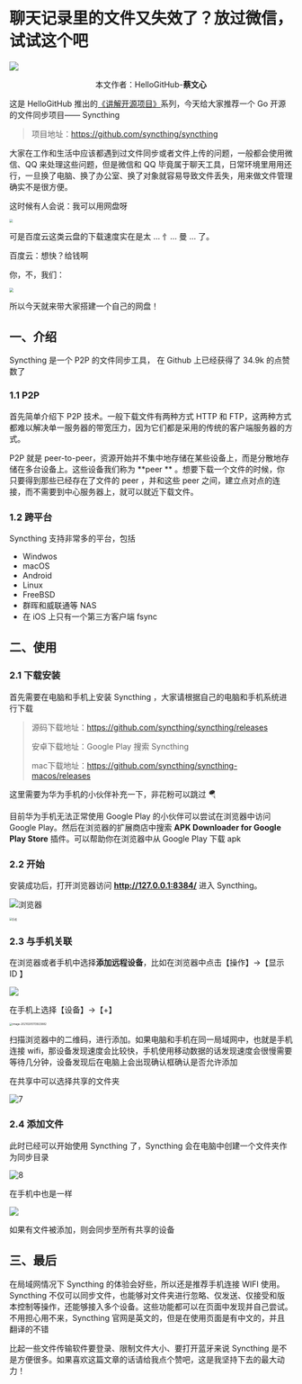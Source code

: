 # 聊天记录里的文件又失效了？放过微信，试试这个吧

![](images/0.jpg)

<p align="center">本文作者：HelloGitHub-<strong>蔡文心</strong></p>

这是 HelloGitHub 推出的[《讲解开源项目》](https://github.com/HelloGitHub-Team/Article)系列，今天给大家推荐一个 Go 开源的文件同步项目—— Syncthing

> 项目地址：https://github.com/syncthing/syncthing

大家在工作和生活中应该都遇到过文件同步或者文件上传的问题，一般都会使用微信、QQ 来处理这些问题，但是微信和 QQ 毕竟属于聊天工具，日常环境里用用还行，一旦换了电脑、换了办公室、换了对象就容易导致文件丢失，用来做文件管理确实不是很方便。

这时候有人会说：我可以用网盘呀

<img src="./images/1.jpg" style="zoom:40%;" />

可是百度云这类云盘的下载速度实在是太 … 忄… 曼 … 了。

百度云：想快？给钱啊

你，不，我们：

<img src="images/2.jpg" style="zoom:45%;" />

所以今天就来带大家搭建一个自己的网盘！

## 一、介绍

Syncthing 是一个 P2P 的文件同步工具， 在 Github 上已经获得了 34.9k 的点赞数了

### 1.1 P2P

首先简单介绍下 P2P 技术。一般下载文件有两种方式 HTTP 和 FTP，这两种方式都难以解决单一服务器的带宽压力，因为它们都是采用的传统的客户端服务器的方式。

P2P 就是 peer-to-peer，资源开始并不集中地存储在某些设备上，而是分散地存储在多台设备上。这些设备我们称为 **peer ** 。想要下载一个文件的时候，你只要得到那些已经存在了文件的 peer ，并和这些 peer 之间，建立点对点的连接，而不需要到中心服务器上，就可以就近下载文件。

### 1.2 跨平台

Syncthing 支持非常多的平台，包括

- Windwos
- macOS
- Android
- Linux
- FreeBSD
- 群晖和威联通等 NAS
- 在 iOS 上只有一个第三方客户端 fsync

## 二、使用

### 2.1 下载安装

首先需要在电脑和手机上安装 Syncthing ，大家请根据自己的电脑和手机系统进行下载

> 源码下载地址：https://github.com/syncthing/syncthing/releases
>
> 安卓下载地址：Google Play 搜索 Syncthing
>
> mac下载地址：https://github.com/syncthing/syncthing-macos/releases

这里需要为华为手机的小伙伴补充一下，非花粉可以跳过 🪂

目前华为手机无法正常使用 Google Play 的小伙伴可以尝试在浏览器中访问 Google Play。然后在浏览器的扩展商店中搜索 **APK Downloader for Google Play Store** 插件。可以帮助你在浏览器中从 Google Play 下载 apk

### 2.2 开始

安装成功后，打开浏览器访问 **http://127.0.0.1:8384/** 进入 Syncthing。

![浏览器](images/3.png)

<img src="images/4.jpeg" alt="手机" style="zoom:30%;" />

### 2.3 与手机关联

在浏览器或者手机中选择**添加远程设备**，比如在浏览器中点击【操作】→【显示 ID 】

![](images/5.png)

在手机上选择【设备】→【+】

<img src="images/6.png" alt="image-20210205113923882" style="zoom:33%;" />

扫描浏览器中的二维码，进行添加。如果电脑和手机在同一局域网中，也就是手机连接 wifi，那设备发现速度会比较快，手机使用移动数据的话发现速度会很慢需要等待几分钟，设备发现后在电脑上会出现确认框确认是否允许添加

在共享中可以选择共享的文件夹

![7](images/7.png)

### 2.4 添加文件

此时已经可以开始使用 Syncthing 了，Syncthing 会在电脑中创建一个文件夹作为同步目录

![8](images/8.png)

在手机中也是一样

![](images/9.png)

如果有文件被添加，则会同步至所有共享的设备

## 三、最后

在局域网情况下 Syncthing 的体验会好些，所以还是推荐手机连接 WIFI 使用。Syncthing 不仅可以同步文件，也能够对文件夹进行忽略、仅发送、仅接受和版本控制等操作，还能够接入多个设备。这些功能都可以在页面中发现并自己尝试。不用担心用不来，Syncthing 官网是英文的，但是在使用页面是有中文的，并且翻译的不错

比起一些文件传输软件要登录、限制文件大小、要打开蓝牙来说 Syncthing 是不是方便很多。如果喜欢这篇文章的话请给我点个赞吧，这是我坚持下去的最大动力！